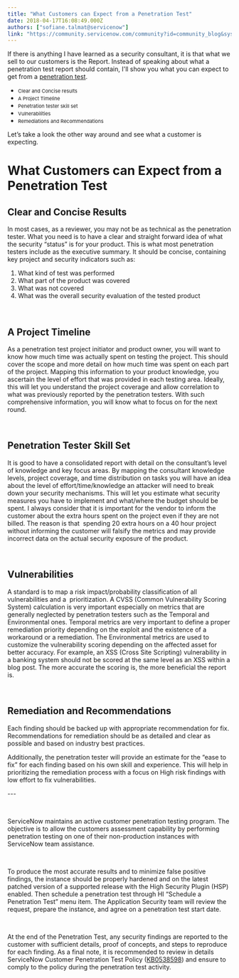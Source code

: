 ```yaml
---
title: "What Customers can Expect from a Penetration Test"
date: 2018-04-17T16:08:49.000Z
authors: ["sofiane.talmat@servicenow"]
link: "https://community.servicenow.com/community?id=community_blog&sys_id=59da58dddba193c04e1df4621f96197b"
---
```

<p>If there is anything I have learned as a security consultant, it is that what we sell to our customers is the Report. Instead of speaking about what a penetration test report should contain, I&#39;ll show you what you can expect to get from a <a href="community?id&#61;community_blog&amp;sys_id&#61;f1fd262ddbd0dbc01dcaf3231f961926&amp;view_source&#61;searchResult" target="_blank" rel="nofollow">penetration test</a>.</p>
<ul><li><span style="font-size: 11px;">Clear and Concise results</span></li><li><span style="font-size: 11px;">A Project Timeline</span></li><li><span style="font-size: 11px;">Penetration tester skill set</span></li><li><span style="font-size: 11px;">Vulnerabilities</span></li><li><span style="font-size: 11px;">Remediations and Recommendations</span></li></ul>
<p>Let’s take a look the other way around and see what a customer is expecting.</p>
<h1>What Customers can Expect from a Penetration Test</h1>
<h2><strong>Clear and Concise Results </strong></h2>
<p>In most cases, as a reviewer, you may not be as technical as the penetration tester. What you need is to have a clear and straight forward idea of what the security “status” is for your product. This is what most penetration testers include as the executive summary. It should be concise, containing key project and security indicators such as:</p>
<ol><li>What kind of test was performed</li><li>What part of the product was covered</li><li>What was not covered</li><li>What was the overall security evaluation of the tested product</li></ol>
<p> </p>
<h2><strong>A Project Timeline</strong></h2>
<p>As a penetration test project initiator and product owner, you will want to know how much time was actually spent on testing the project. This should cover the scope and more detail on how much time was spent on each part of the project. Mapping this information to your product knowledge, you ascertain the level of effort that was provided in each testing area. Ideally, this will let you understand the project coverage and allow correlation to what was previously reported by the penetration testers. With such comprehensive information, you will know what to focus on for the next round.</p>
<p> </p>
<h2><strong>Penetration Tester Skill Set</strong></h2>
<p>It is good to have a consolidated report with detail on the consultant’s level of knowledge and key focus areas. By mapping the consultant knowledge levels, project coverage, and time distribution on tasks you will have an idea about the level of effort/time/knowledge an attacker will need to break down your security mechanisms. This will let you estimate what security measures you have to implement and what/where the budget should be spent. I always consider that it is important for the vendor to inform the customer about the extra hours spent on the project even if they are not billed. The reason is that  spending 20 extra hours on a 40 hour project without informing the customer will falsify the metrics and may provide incorrect data on the actual security exposure of the product.</p>
<p> </p>
<h2><strong>Vulnerabilities</strong></h2>
<p>A standard is to map a risk impact/probability classification of all vulnerabilities and a  prioritization. A CVSS (Common Vulnerability Scoring System) calculation is very important especially on metrics that are generally neglected by penetration testers such as the Temporal and Environmental ones. Temporal metrics are very important to define a proper remediation priority depending on the exploit and the existence of a workaround or a remediation. The Environmental metrics are used to customize the vulnerability scoring depending on the affected asset for better accuracy. For example, an XSS (Cross Site Scripting) vulnerability in a banking system should not be scored at the same level as an XSS within a blog post. The more accurate the scoring is, the more beneficial the report is.</p>
<p> </p>
<h2>Remediation and Recommendations</h2>
<p>Each finding should be backed up with appropriate recommendation for fix. Recommendations for remediation should be as detailed and clear as possible and based on industry best practices.</p>
<p>Additionally, the penetration tester will provide an estimate for the “ease to fix” for each finding based on his own skill and experience. This will help in prioritizing the remediation process with a focus on High risk findings with low effort to fix vulnerabilities.</p>
<p>---</p>
<p> </p>
<p>ServiceNow maintains an active customer penetration testing program. The objective is to allow the customers assessment capability by performing penetration testing on one of their non-production instances with ServiceNow team assistance.  </p>
<p> </p>
<p>To produce the most accurate results and to minimize false positive findings, the instance should be properly hardened and on the latest patched version of a supported release with the High Security Plugin (HSP) enabled. Then schedule a penetration test through HI “Schedule a Penetration Test” menu item. The Application Security team will review the request, prepare the instance, and agree on a penetration test start date.</p>
<p> </p>
<p>At the end of the Penetration Test, any security findings are reported to the customer with sufficient details, proof of concepts, and steps to reproduce for each finding. As a final note, it is recommended to review in details ServiceNow Customer Penetration Test Policy (<a href="https://hi.service-now.com/kb_view.do?sysparm_article&#61;KB0538598" rel="nofollow">KB0538598</a>) and ensure to comply to the policy during the penetration test activity.</p>
<p> </p>
